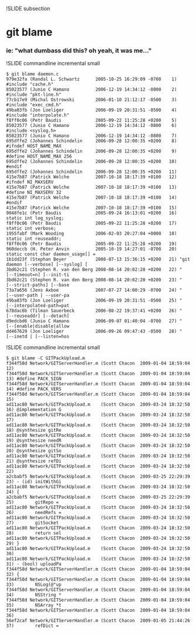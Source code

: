 !SLIDE subsection

# git blame #

### ie: "what dumbass did this? oh yeah, it was me..." ###

!SLIDE commandline incremental small

	$ git blame daemon.c
	979e32fa (Randal L. Schwartz      2005-10-25 16:29:09 -0700    1) #include "cache.h"
	85023577 (Junio C Hamano          2006-12-19 14:34:12 -0800    2) #include "pkt-line.h"
	77cb17e9 (Michal Ostrowski        2006-01-10 21:12:17 -0500    3) #include "exec_cmd.h"
	49ba83fb (Jon Loeliger            2006-09-19 20:31:51 -0500    4) #include "interpolate.h"
	f8ff0c06 (Petr Baudis             2005-09-22 11:25:28 +0200    5) 
	85023577 (Junio C Hamano          2006-12-19 14:34:12 -0800    6) #include <syslog.h>
	85023577 (Junio C Hamano          2006-12-19 14:34:12 -0800    7) 
	695dffe2 (Johannes Schindelin     2006-09-28 12:00:35 +0200    8) #ifndef HOST_NAME_MAX
	695dffe2 (Johannes Schindelin     2006-09-28 12:00:35 +0200    9) #define HOST_NAME_MAX 256
	695dffe2 (Johannes Schindelin     2006-09-28 12:00:35 +0200   10) #endif
	695dffe2 (Johannes Schindelin     2006-09-28 12:00:35 +0200   11) 
	415e7b87 (Patrick Welche          2007-10-18 18:17:39 +0100   12) #ifndef NI_MAXSERV
	415e7b87 (Patrick Welche          2007-10-18 18:17:39 +0100   13) #define NI_MAXSERV 32
	415e7b87 (Patrick Welche          2007-10-18 18:17:39 +0100   14) #endif
	415e7b87 (Patrick Welche          2007-10-18 18:17:39 +0100   15) 
	9048fe1c (Petr Baudis             2005-09-24 16:13:01 +0200   16) static int log_syslog;
	f8ff0c06 (Petr Baudis             2005-09-22 11:25:28 +0200   17) static int verbose;
	1955fabf (Mark Wooding            2006-02-03 20:27:04 +0000   18) static int reuseaddr;
	f8ff0c06 (Petr Baudis             2005-09-22 11:25:28 +0200   19) 
	960deccb (H. Peter Anvin          2005-10-19 14:27:01 -0700   20) static const char daemon_usage[] =
	1b1dd23f (Stephan Beyer           2008-07-13 15:36:15 +0200   21) "git daemon [--verbose] [--syslog] [
	3bd62c21 (Stephen R. van den Berg 2008-08-14 20:02:20 +0200   22) "           [--timeout=n] [--init-ti
	3bd62c21 (Stephen R. van den Berg 2008-08-14 20:02:20 +0200   23) "           [--strict-paths] [--base
	73a7a656 (Jens Axboe              2007-07-27 14:00:29 -0700   24) "           [--user-path | --user-pa
	49ba83fb (Jon Loeliger            2006-09-19 20:31:51 -0500   25) "           [--interpolated-path=pat
	678dac6b (Tilman Sauerbeck        2006-08-22 19:37:41 +0200   26) "           [--reuseaddr] [--detach]
	d9edcbd6 (Junio C Hamano          2006-09-07 01:40:04 -0700   27) "           [--[enable|disable|allow
	dd467629 (Jon Loeliger            2006-09-26 09:47:43 -0500   28) "           [--inetd | [--listen=hos

!SLIDE commandline incremental small

	$ git blame -C GITPackUpload.m
	f344f58d Network/GITServerHandler.m (Scott Chacon  2009-01-04 18:59:04   12) 
	f344f58d Network/GITServerHandler.m (Scott Chacon  2009-01-04 18:59:04   13) #define PACK_SIGN
	f344f58d Network/GITServerHandler.m (Scott Chacon  2009-01-04 18:59:04   14) #define PACK_VERS
	f344f58d Network/GITServerHandler.m (Scott Chacon  2009-01-04 18:59:04   15) 
	ad11ac80 Network/GITPackUpload.m    (Scott Chacon  2009-03-24 18:32:50   16) @implementation G
	ad11ac80 Network/GITPackUpload.m    (Scott Chacon  2009-03-24 18:32:50   17) 
	ad11ac80 Network/GITPackUpload.m    (Scott Chacon  2009-03-24 18:32:50   18) @synthesize gitRe
	ad11ac80 Network/GITPackUpload.m    (Scott Chacon  2009-03-24 18:32:50   19) @synthesize needR
	ad11ac80 Network/GITPackUpload.m    (Scott Chacon  2009-03-24 18:32:50   20) @synthesize gitSo
	ad11ac80 Network/GITPackUpload.m    (Scott Chacon  2009-03-24 18:32:50   21) @synthesize refDi
	ad11ac80 Network/GITPackUpload.m    (Scott Chacon  2009-03-24 18:32:50   22) 
	a2cbabf5 Network/GITPackUpload.m    (Scott Chacon  2009-03-25 22:29:39   23) - (id) initWithGi
	ad11ac80 Network/GITPackUpload.m    (Scott Chacon  2009-03-24 18:32:50   24) {
	a2cbabf5 Network/GITPackUpload.m    (Scott Chacon  2009-03-25 22:29:39   25)        gitRepo = 
	ad11ac80 Network/GITPackUpload.m    (Scott Chacon  2009-03-24 18:32:50   26)        needRefs =
	ad11ac80 Network/GITPackUpload.m    (Scott Chacon  2009-03-24 18:32:50   27)        gitSocket 
	ad11ac80 Network/GITPackUpload.m    (Scott Chacon  2009-03-24 18:32:50   28)        return sel
	ad11ac80 Network/GITPackUpload.m    (Scott Chacon  2009-03-24 18:32:50   29) }
	ad11ac80 Network/GITPackUpload.m    (Scott Chacon  2009-03-24 18:32:50   30) 
	ad11ac80 Network/GITPackUpload.m    (Scott Chacon  2009-03-24 18:32:50   31) - (bool) uploadPa
	f344f58d Network/GITServerHandler.m (Scott Chacon  2009-01-04 18:59:04   32) {
	f344f58d Network/GITServerHandler.m (Scott Chacon  2009-01-04 18:59:04   33)        NSLog(@"up
	f344f58d Network/GITServerHandler.m (Scott Chacon  2009-01-04 18:59:04   34)        NSString *
	f344f58d Network/GITServerHandler.m (Scott Chacon  2009-01-04 18:59:04   35)        NSArray *t
	f344f58d Network/GITServerHandler.m (Scott Chacon  2009-01-04 18:59:04   36)        
	56ef2caf Network/GITServerHandler.m (Scott Chacon  2009-01-05 21:44:26   37)        refDict = 
